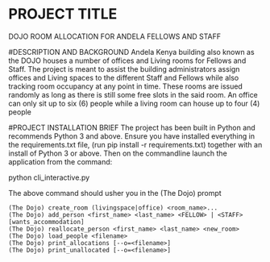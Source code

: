 # PROJECT TITLE
DOJO ROOM ALLOCATION FOR ANDELA FELLOWS AND STAFF

#DESCRIPTION AND BACKGROUND
Andela Kenya building also known as the DOJO houses a number of offices and Living rooms for Fellows and Staff.
The project is meant to assist the building administrators assign offices and Living spaces to the different Staff
and Fellows while also tracking room occupancy at any point in time. These rooms are issued randomly as long as there is
still some free slots in the said room. An office can only sit up to six (6) people while a living room can house up to four (4) people

#PROJECT INSTALLATION BRIEF
The project has been built in Python and recommends Python 3 and above. Ensure you have installed everything in the requirements.txt file, (run pip install -r requirements.txt) together with an install of Python 3 or above. Then on the commandline launch the application
from the command:

python cli_interactive.py

The above command should usher you in the (The Dojo) prompt

    (The Dojo) create_room (livingspace|office) <room_name>...
    (The Dojo) add_person <first_name> <last_name> <FELLOW> | <STAFF> [wants_accommodation]
    (The Dojo) reallocate_person <first_name> <last_name> <new_room>
    (The Dojo) load_people <filename>
    (The Dojo) print_allocations [--o=<filename>]
    (The Dojo) print_unallocated [--o=<filename>]

